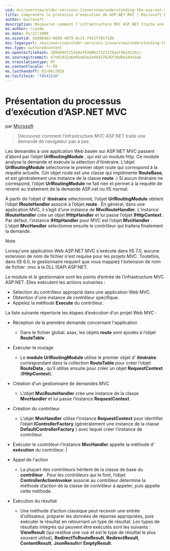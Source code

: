 ```yaml
---
uid: mvc/overview/older-versions-1/overview/understanding-the-asp-net-mvc-execution-process
title: Comprendre le processus d’exécution de ASP.NET MVC | Microsoft Docs
author: microsoft
description: Découvrez comment l’infrastructure MVC ASP.NET traite une demande de navigateur pas à pas.
ms.author: riande
ms.date: 01/27/2009
ms.assetid: d1608db3-660d-4079-8c15-f452ff01f1db
msc.legacyurl: /mvc/overview/older-versions-1/overview/understanding-the-asp-net-mvc-execution-process
msc.type: authoredcontent
ms.openlocfilehash: 28940947253e0af43886cf1231f8aaf4615526cc
ms.sourcegitcommit: e7e91932a6e91a63e2e46417626f39d6b244a3ab
ms.translationtype: MT
ms.contentlocale: fr-FR
ms.lasthandoff: 03/06/2020
ms.locfileid: "78541516"
---
```

# <a name="understanding-the-aspnet-mvc-execution-process"></a>Présentation du processus d’exécution d’ASP.NET MVC

par [Microsoft](https://github.com/microsoft)

> Découvrez comment l’infrastructure MVC ASP.NET traite une demande de navigateur pas à pas.

Les demandes à une application Web basée sur ASP.NET MVC passent d’abord par l’objet **UrlRoutingModule** , qui est un module http. Ce module analyse la demande et exécute la sélection d'itinéraire. L’objet **UrlRoutingModule** sélectionne le premier objet route qui correspond à la requête actuelle. (Un objet route est une classe qui implémente **RouteBase**, et est généralement une instance de la classe **route** .) Si aucun itinéraire ne correspond, l’objet **UrlRoutingModule** ne fait rien et permet à la requête de revenir au traitement de la demande ASP.net ou IIS normal.

À partir de l’objet d' **itinéraire** sélectionné, l’objet **UrlRoutingModule** obtient l’objet **IRouteHandler** associé à l’objet **route** . En général, dans une application MVC, il s’agit d’une instance de **MvcRouteHandler**. L’instance **IRouteHandler** crée un objet **IHttpHandler** et lui passe l’objet **IHttpContext** . Par défaut, l’instance **IHttpHandler** pour MVC est l’objet **MvcHandler** . L’objet **MvcHandler** sélectionne ensuite le contrôleur qui traitera finalement la demande.

> [!NOTE]
> Lorsqu'une application Web ASP.NET MVC s'exécute dans IIS 7.0, aucune extension de nom de fichier n'est requise pour les projets MVC. Toutefois, dans IIS 6.0, le gestionnaire requiert que vous mappiez l'extension de nom de fichier .mvc à la DLL ISAPI ASP.NET.

Le module et le gestionnaire sont les points d’entrée de l’infrastructure MVC ASP.NET. Elles exécutent les actions suivantes :

- Sélection du contrôleur approprié dans une application Web MVC.
- Obtention d'une instance de contrôleur spécifique.
- Appelez la méthode **Execute** du contrôleur.

La liste suivante répertorie les étapes d’exécution d’un projet Web MVC :

- Réception de la première demande concernant l'application 

    - Dans le fichier global. asax, les objets **route** sont ajoutés à l’objet **RouteTable** .
- Exécuter le routage 

    - Le **module UrlRoutingModule** utilise le premier objet d' **itinéraire** correspondant dans la collection **RouteTable** pour créer l’objet **RouteData** , qu’il utilise ensuite pour créer un objet **RequestContext** (**IHttpContext**).
- Création d'un gestionnaire de demandes MVC 

    - L’objet **MvcRouteHandler** crée une instance de la classe **MvcHandler** et lui passe l’instance **RequestContext** .
- Création du contrôleur 

    - L’objet **MvcHandler** utilise l’instance **RequestContext** pour identifier l’objet **IControllerFactory** (généralement une instance de la classe **DefaultControllerFactory** ) avec lequel créer l’instance de contrôleur.
- Exécuter le contrôleur-l’instance **MvcHandler** appelle la méthode d' **exécution** du contrôleur. |
- Appel de l'action 

    - La plupart des contrôleurs héritent de la classe de base du **contrôleur** . Pour les contrôleurs qui le font, l’objet **ControllerActionInvoker** associé au contrôleur détermine la méthode d’action de la classe de contrôleur à appeler, puis appelle cette méthode.
- Exécution du résultat 

    - Une méthode d’action classique peut recevoir une entrée d’utilisateur, préparer les données de réponse appropriées, puis exécuter le résultat en retournant un type de résultat. Les types de résultats intégrés qui peuvent être exécutés sont les suivants : **ViewResult** (qui restitue une vue et est le type de résultat le plus souvent utilisé), **RedirectToRouteResult**, **RedirectResult**, **ContentResult**, **JsonResult**et **EmptyResult**.
